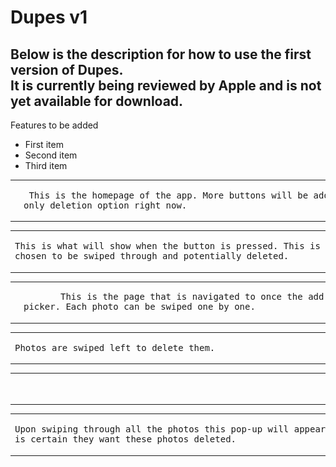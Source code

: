 <h1>Dupes v1</h1>
<h2>Below is the description for how to use the first version of Dupes.<br>It is currently being reviewed by Apple and is not yet available for download.</h2>
<body>Features to be added</body>
<ul>
  <li>First item</li>
  <li>Second item</li>
  <li>Third item</li>
</ul>
<table>
  <tr>
    <td><img src="https://github.com/alekdemaio/Dupes/blob/main/readme-images/IMG_5203.PNG" alt="Home" width="200"></td>
    <td><pre> This is the homepage of the app. More buttons will be added but "manually" is the<br>only deletion option right now.</pre></td>
  </tr>
</table>
<table>
  <tr>
    <td><pre>This is what will show when the button is pressed. This is where photos will be   <br>chosen to be swiped through and potentially deleted.</pre></td>
    <td><img src="https://github.com/alekdemaio/Dupes/blob/main/readme-images/IMG_5202.PNG" alt="Picker" width="200"></td>
  </tr>
</table>
<table>
  <tr>
    <td><img src="https://github.com/alekdemaio/Dupes/blob/main/readme-images/IMG_5200.PNG" alt="Center" width="200"></td>
    <td><pre>       This is the page that is navigated to once the add button is pressed in the<br>picker. Each photo can be swiped one by one.</pre></td>
  </tr>
</table>
<table>
  <tr>
    <td><pre>Photos are swiped left to delete them.                                            </pre></td>
    <td><img src="https://github.com/alekdemaio/Dupes/blob/main/readme-images/IMG_5204.PNG" alt="Left" width="200"></td>
  </tr>
</table>
<table>
  <tr>
    <td><img src="https://github.com/alekdemaio/Dupes/blob/main/readme-images/IMG_5205.PNG" alt="Right" width="200"></td>
    <td><pre>                                                           And right to keep them.</pre></td>
  </tr>
</table>
<table>
  <tr>
    <td><pre>Upon swiping through all the photos this pop-up will appear to make sure the user <br>is certain they want these photos deleted.</pre></td>
    <td><img src="https://github.com/alekdemaio/Dupes/blob/main/readme-images/IMG_5206.PNG" alt="Deletion" width="200"></td>
  </tr>
</table>
